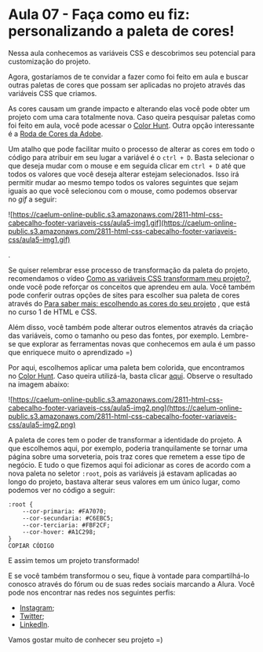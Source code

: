 # Aula 07 - Faça como eu fiz: personalizando a paleta de cores!

Nessa aula conhecemos as variáveis CSS e descobrimos seu potencial para customização do projeto.

Agora, gostaríamos de te convidar a fazer como foi feito em aula e buscar outras paletas de cores que possam ser aplicadas no projeto através das variáveis CSS que criamos.

As cores causam um grande impacto e alterando elas você pode obter um projeto com uma cara totalmente nova. Caso queira pesquisar paletas como foi feito em aula, você pode acessar o [Color Hunt](https://colorhunt.co/). Outra opção interessante é a [Roda de Cores da Adobe](https://color.adobe.com/pt/create/color-wheel).

Um atalho que pode facilitar muito o processo de alterar as cores em todo o código para atribuir em seu lugar a variável é o `ctrl + D`. Basta selecionar o que deseja mudar com o mouse e em seguida clicar em `ctrl + D` até que todos os valores que você deseja alterar estejam selecionados. Isso irá permitir mudar ao mesmo tempo todos os valores seguintes que sejam iguais ao que você selecionou com o mouse, como podemos observar no *gif* a seguir:

![https://caelum-online-public.s3.amazonaws.com/2811-html-css-cabecalho-footer-variaveis-css/aula5-img1.gif](https://caelum-online-public.s3.amazonaws.com/2811-html-css-cabecalho-footer-variaveis-css/aula5-img1.gif)

.

Se quiser relembrar esse processo de transformação da paleta do projeto, recomendamos o vídeo [Como as variáveis CSS transformam meu projeto?](https://cursos.alura.com.br/extra/alura-mais/como-as-variaveis-css-transformam-meu-projeto--c1485), onde você pode reforçar os conceitos que aprendeu em aula. Você também pode conferir outras opções de sites para escolher sua paleta de cores através do [Para saber mais: escolhendo as cores do seu projeto](https://cursos.alura.com.br/course/html-css-ambiente-arquivos-tags/task/120614) , que está no curso 1 de HTML e CSS.

Além disso, você também pode alterar outros elementos através da criação das variáveis, como o tamanho ou peso das fontes, por exemplo. Lembre-se que explorar as ferramentas novas que conhecemos em aula é um passo que enriquece muito o aprendizado =)

Por aqui, escolhemos aplicar uma paleta bem colorida, que encontramos no [Color Hunt](https://colorhunt.co/). Caso queira utilizá-la, basta clicar [aqui](https://colorhunt.co/palette/fa7070fbf2cfc6ebc5a1c298). Observe o resultado na imagem abaixo:

![https://caelum-online-public.s3.amazonaws.com/2811-html-css-cabecalho-footer-variaveis-css/aula5-img2.png](https://caelum-online-public.s3.amazonaws.com/2811-html-css-cabecalho-footer-variaveis-css/aula5-img2.png)

A paleta de cores tem o poder de transformar a identidade do projeto. A que escolhemos aqui, por exemplo, poderia tranquilamente se tornar uma página sobre uma sorveteria, pois traz cores que remetem a esse tipo de negócio. E tudo o que fizemos aqui foi adicionar as cores de acordo com a nova paleta no seletor `:root`, pois as variáveis já estavam aplicadas ao longo do projeto, bastava alterar seus valores em um único lugar, como podemos ver no código a seguir:

```
:root {
    --cor-primaria: #FA7070;
    --cor-secundaria: #C6EBC5;
    --cor-terciaria: #FBF2CF;
    --cor-hover: #A1C298;
}
COPIAR CÓDIGO
```

E assim temos um projeto transformado!

E se você também transformou o seu, fique à vontade para compartilhá-lo conosco através do fórum ou de suas redes sociais marcando a Alura. Você pode nos encontrar nas redes nos seguintes perfis:

- [Instagram](https://www.instagram.com/aluraonline);
- [Twitter](https://twitter.com/AluraOnline);
- [LinkedIn](https://www.linkedin.com/school/aluracursos).

Vamos gostar muito de conhecer seu projeto =)